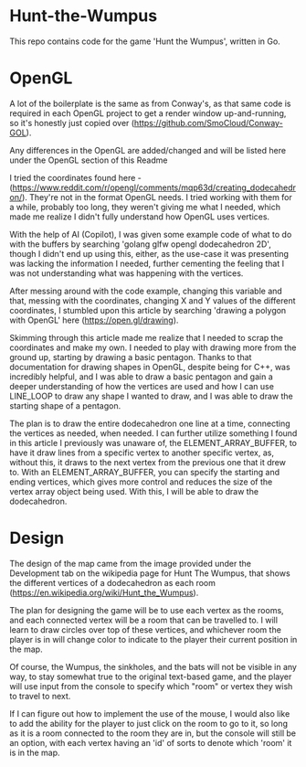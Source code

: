 # Hunt-the-Wumpus
This repo contains code for the game 'Hunt the Wumpus', written in Go.

# OpenGL
A lot of the boilerplate is the same as from Conway's, as that same code is required in each OpenGL project to get a render window up-and-running, so it's honestly just copied over (https://github.com/SmoCloud/Conway-GOL).

Any differences in the OpenGL are added/changed and will be listed here under the OpenGL section of this Readme

I tried the coordinates found here - (https://www.reddit.com/r/opengl/comments/mqp63d/creating_dodecahedron/). They're not in the format OpenGL needs. I tried working with them for a while, probably too long, they weren't giving me what I needed, which made me realize I didn't fully understand how OpenGL uses vertices.

With the help of AI (Copilot), I was given some example code of what to do with the buffers by searching 'golang glfw opengl dodecahedron 2D', though I didn't end up using this, either, as the use-case it was presenting was lacking the information I needed, further cementing the feeling that I was not understanding what was happening with the vertices.

After messing around with the code example, changing this variable and that, messing with the coordinates, changing X and Y values of the different coordinates, I stumbled upon this article by searching 'drawing a polygon with OpenGL' here (https://open.gl/drawing).

Skimming through this article made me realize that I needed to scrap the coordinates and make my own. I needed to play with drawing more from the ground up, starting by drawing a basic pentagon. Thanks to that documentation for drawing shapes in OpenGL, despite being for C++, was incredibly helpful, and I was able to draw a basic pentagon and gain a deeper understanding of how the vertices are used and how I can use LINE_LOOP to draw any shape I wanted to draw, and I was able to draw the starting shape of a pentagon.

The plan is to draw the entire dodecahedron one line at a time, connecting the vertices as needed, when needed. I can further utilize something I found in this article I previously was unaware of, the ELEMENT_ARRAY_BUFFER, to have it draw lines from a specific vertex to another specific vertex, as, without this, it draws to the next vertex from the previous one that it drew to. With an ELEMENT_ARRAY_BUFFER, you can specify the starting and ending vertices, which gives more control and reduces the size of the vertex array object being used. With this, I will be able to draw the dodecahedron.

# Design
The design of the map came from the image provided under the Development tab on the wikipedia page for Hunt The Wumpus, that shows the different vertices of a dodecahedron as each room (https://en.wikipedia.org/wiki/Hunt_the_Wumpus).

The plan for designing the game will be to use each vertex as the rooms, and each connected vertex will be a room that can be travelled to. I will learn to draw circles over top of these vertices, and whichever room the player is in will change color to indicate to the player their current position in the map. 

Of course, the Wumpus, the sinkholes, and the bats will not be visible in any way, to stay somewhat true to the original text-based game, and the player will use input from the console to specify which "room" or vertex they wish to travel to next. 

If I can figure out how to implement the use of the mouse, I would also like to add the ability for the player to just click on the room to go to it, so long as it is a room connected to the room they are in, but the console will still be an option, with each vertex having an 'id' of sorts to denote which 'room' it is in the map.
